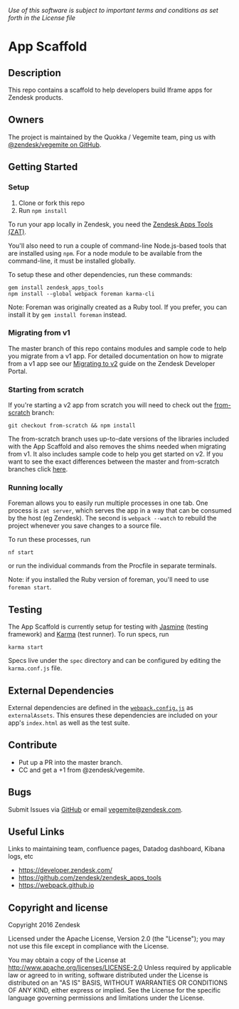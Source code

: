 *Use of this software is subject to important terms and conditions as set forth in the License file*

# App Scaffold

## Description
This repo contains a scaffold to help developers build Iframe apps for Zendesk products.

## Owners
The project is maintained by the Quokka / Vegemite team, ping us with [@zendesk/vegemite on GitHub](https://github.com/orgs/zendesk/teams/vegemite).

## Getting Started

### Setup
1. Clone or fork this repo
2. Run `npm install`

To run your app locally in Zendesk, you need the [Zendesk Apps Tools (ZAT)](https://github.com/zendesk/zendesk_apps_tools).

You'll also need to run a couple of command-line Node.js-based tools that are installed using `npm`. For a node module to be available from the command-line, it must be installed globally.

To setup these and other dependencies, run these commands:

```
gem install zendesk_apps_tools
npm install --global webpack foreman karma-cli
```

Note: Foreman was originally created as a Ruby tool. If you prefer, you can install it by `gem install foreman` instead.

### Migrating from v1
The master branch of this repo contains modules and sample code to help you migrate from a v1 app. For detailed documentation on how to migrate from a v1 app see our [Migrating to v2](https://developer.zendesk.com/apps/docs/apps-v2/migrating) guide on the Zendesk Developer Portal.

### Starting from scratch
If you're starting a v2 app from scratch you will need to check out the [from-scratch](https://github.com/zendesk/app_scaffold/tree/from-scratch) branch:

```
git checkout from-scratch && npm install
```

The from-scratch branch uses up-to-date versions of the libraries included with the App Scaffold and also removes the shims needed when migrating from v1. It also includes sample code to help you get started on v2. If you want to see the exact differences between the master and from-scratch branches click [here](https://github.com/zendesk/app_scaffold/compare/from-scratch).

### Running locally

Foreman allows you to easily run multiple processes in one tab. One process is `zat server`, which serves the app in a way that can be consumed by the host (eg Zendesk). The second is `webpack --watch` to rebuild the project whenever you save changes to a source file.

To run these processes, run

```
nf start
```

or run the individual commands from the Procfile in separate terminals.

Note: if you installed the Ruby version of foreman, you'll need to use `foreman start`.

## Testing
The App Scaffold is currently setup for testing with [Jasmine](http://jasmine.github.io/) (testing framework) and [Karma](https://karma-runner.github.io) (test runner). To run specs, run

```
karma start
```

Specs live under the `spec` directory and can be configured by editing the `karma.conf.js` file.

## External Dependencies
External dependencies are defined in the  [`webpack.config.js`](https://github.com/zendesk/app_scaffold/blob/master/webpack.config.js) as `externalAssets`. This ensures these dependencies are included on your app's `index.html` as well as the test suite.

## Contribute
* Put up a PR into the master branch.
* CC and get a +1 from @zendesk/vegemite.

## Bugs
Submit Issues via [GitHub](https://github.com/zendesk/app_scaffold/issues/new) or email vegemite@zendesk.com.

## Useful Links
Links to maintaining team, confluence pages, Datadog dashboard, Kibana logs, etc
- https://developer.zendesk.com/
- https://github.com/zendesk/zendesk_apps_tools
- https://webpack.github.io

## Copyright and license
Copyright 2016 Zendesk

Licensed under the Apache License, Version 2.0 (the "License"); you may not use this file except in compliance with the License.

You may obtain a copy of the License at
http://www.apache.org/licenses/LICENSE-2.0
Unless required by applicable law or agreed to in writing, software distributed under the License is distributed on an "AS IS" BASIS, WITHOUT WARRANTIES OR CONDITIONS OF ANY KIND, either express or implied. See the License for the specific language governing permissions and limitations under the License.
